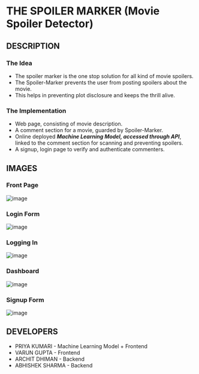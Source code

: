 # __THE SPOILER MARKER__ (Movie Spoiler Detector) 



## __DESCRIPTION__

### The Idea 

- The spoiler marker is the one stop solution for all kind of movie spoilers.  
- The Spoiler-Marker prevents the user from posting spoilers about the movie.  
- This helps in preventing plot disclosure and keeps the thrill alive.

### The Implementation

- Web page, consisting of movie description.
- A comment section for a movie, guarded by Spoiler-Marker.
- Online deployed ***Machine Learning Model, accessed through API***, linked to the comment section for scanning and preventing spoilers.
- A signup, login page to verify and authenticate commenters.

## __IMAGES__

### Front Page

![image](https://user-images.githubusercontent.com/65504875/136656117-1f0336a8-1551-4b90-9b66-cf6881e2b338.png)

### Login Form

![image](https://user-images.githubusercontent.com/65504875/136652541-3639cfa2-3497-4f44-b39b-b9a5c269ea33.png)

### Logging In

![image](https://user-images.githubusercontent.com/65504875/136652591-8b6dc7c4-eba4-476b-a232-e1004d2c909d.png)

### Dashboard

![image](https://user-images.githubusercontent.com/65504875/136656128-d45a0700-6c89-4eb1-b19a-b5004b2a70e3.png)


### Signup Form

![image](https://user-images.githubusercontent.com/65504875/136652618-4a50bb2d-cf6a-4443-92ca-9d8b8a7e2714.png)


## __DEVELOPERS__
- PRIYA KUMARI    - Machine Learning Model + Frontend
- VARUN GUPTA     - Frontend
- ARCHIT DHIMAN   - Backend
- ABHISHEK SHARMA - Backend


